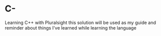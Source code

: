 # C-
Learning C++ with Pluralsight this solution will be used as my guide and reminder about things I've learned while learning the language
